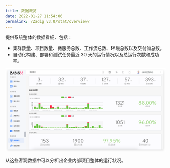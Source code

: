 ```yaml
---
title: 数据概览
date: 2022-01-27 11:54:06
permalink: /Zadig v3.0/stat/overview/
---
```


提供系统整体的数据看板，包括：

- 集群数量、项目数量、微服务总数、工作流总数、环境总数以及交付物总数。
- 自动化构建、部署和测试任务最近 30 天的运行情况以及总运行次数和成功率。

![数据概览](../../../_images/overview_220.png)

从这些客观数据中可以分析出企业内部项目整体的运行状况。